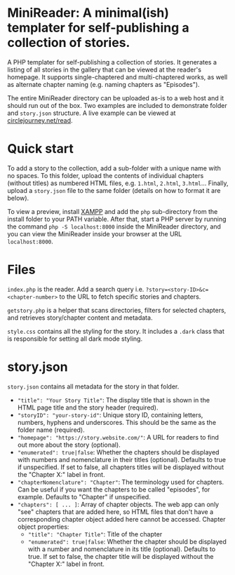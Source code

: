 # MiniReader: A minimal(ish) templater for self-publishing a collection of stories.
A PHP templater for self-publishing a collection of stories. It generates a listing of all stories in the gallery that can be viewed at the reader's homepage. It supports single-chaptered and multi-chaptered works, as well as alternate chapter naming (e.g. naming chapters as "Episodes").

The entire MiniReader directory can be uploaded as-is to a web host and it should run out of the box. Two examples are included to demonstrate folder and `story.json` structure. A live example can be viewed at [circlejourney.net/read](https://circlejourney.net/read).

# Quick start
To add a story to the collection, add a sub-folder with a unique name with no spaces. To this folder, upload the contents of individual chapters (without titles) as numbered HTML files, e.g. `1.html`, `2.html`, `3.html`... Finally, upload a `story.json` file to the same folder (details on how to format it are below).

To view a preview, install [XAMPP](https://www.apachefriends.org/) and add the `php` sub-directory from the install folder to your PATH variable. After that, start a PHP server by running the command `php -S localhost:8000` inside the MiniReader directory, and you can view the MiniReader inside your browser at the URL `localhost:8000`.

# Files
`index.php` is the reader. Add a search query i.e. `?story=<story-ID>&c=<chapter-number>` to the URL to fetch specific stories and chapters.

`getstory.php` is a helper that scans directories, filters for selected chapters, and retrieves story/chapter content and metadata.

`style.css` contains all the styling for the story. It includes a `.dark` class that is responsible for setting all dark mode styling.

# story.json
`story.json` contains all metadata for the story in that folder.
- `"title": "Your Story Title"`: The display title that is shown in the HTML page title and the story header (required).
- `"storyID": "your-story-id"`: Unique story ID, containing letters, numbers, hyphens and underscores. This should be the same as the folder name (required).
- `"homepage": "https://story.website.com/"`: A URL for readers to find out more about the story (optional).
- `"enumerated": true|false`: Whether the chapters should be displayed with numbers and nomenclature in their titles (optional). Defaults to true if unspecified. If set to false, all chapters titles will be displayed without the "Chapter X:" label in front.
- `"chapterNomenclature": "Chapter"`: The terminology used for chapters. Can be useful if you want the chapters to be called "episodes", for example. Defaults to "Chapter" if unspecified.
- `"chapters": [ ... ]`: Array of chapter objects. The web app can only "see" chapters that are added here, so HTML files that don't have a corresponding chapter object added here cannot be accessed. Chapter object properties:
  - `"title": "Chapter Title"`: Title of the chapter
  - `"enumerated": true|false`: Whether the chapter should be displayed with a number and nomenclature in its title (optional). Defaults to true. If set to false, the chapter title will be displayed without the "Chapter X:" label in front.
